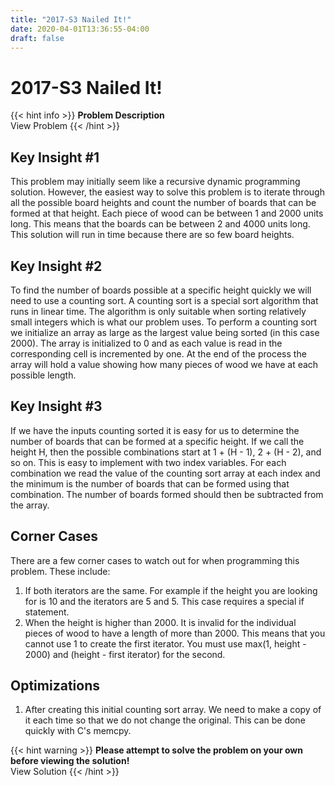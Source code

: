 ```yaml
---
title: "2017-S3 Nailed It!"
date: 2020-04-01T13:36:55-04:00
draft: false
---
```


# 2017-S3 Nailed It!

{{< hint info >}}
**Problem Description**  
View Problem
{{< /hint >}}

## Key Insight #1

This problem may initially seem like a recursive dynamic programming solution. However, the easiest way to solve this problem is to iterate through all the possible board heights and count the number of boards that can be formed at that height. Each piece of wood can be between 1 and 2000 units long. This means that the boards can be between 2 and 4000 units long. This solution will run in time because there are so few board heights.

## Key Insight #2

To find the number of boards possible at a specific height quickly we will need to use a counting sort. A counting sort is a special sort algorithm that runs in linear time. The algorithm is only suitable when sorting relatively small integers which is what our problem uses. To perform a counting sort we initialize an array as large as the largest value being sorted (in this case 2000). The array is initialized to 0 and as each value is read in the corresponding cell is incremented by one. At the end of the process the array will hold a value showing how many pieces of wood we have at each possible length.

## Key Insight #3

If we have the inputs counting sorted it is easy for us to determine the number of boards that can be formed at a specific height. If we call the height H, then the possible combinations start at 1 + (H - 1), 2 + (H - 2), and so on. This is easy to implement with two index variables. For each combination we read the value of the counting sort array at each index and the minimum is the number of boards that can be formed using that combination. The number of boards formed should then be subtracted from the array.

## Corner Cases

There are a few corner cases to watch out for when programming this problem. These include:

1. If both iterators are the same. For example if the height you are looking for is 10 and the iterators are 5 and 5. This case requires a special if statement.
2. When the height is higher than 2000. It is invalid for the individual pieces of wood to have a length of more than 2000. This means that you cannot use 1 to create the first iterator. You must use max(1, height - 2000) and (height - first iterator) for the second.

## Optimizations

1. After creating this initial counting sort array. We need to make a copy of it each time so that we do not change the original. This can be done quickly with C's memcpy.

{{< hint warning >}}
**Please attempt to solve the problem on your own before viewing the solution!**  
View Solution
{{< /hint >}}
